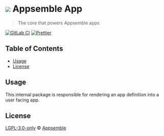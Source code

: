 # ![](https://gitlab.com/appsemble/appsemble/-/raw/0.31.1-test.5/config/assets/logo.svg) Appsemble App

> The core that powers Appsemble apps

[![GitLab CI](https://gitlab.com/appsemble/appsemble/badges/0.31.1-test.5/pipeline.svg)](https://gitlab.com/appsemble/appsemble/-/releases/0.31.1-test.5)
[![Prettier](https://img.shields.io/badge/code_style-prettier-ff69b4.svg)](https://prettier.io)

## Table of Contents

- [Usage](#usage)
- [License](#license)

## Usage

This internal package is responsible for rendering an app definition into a user facing app.

## License

[LGPL-3.0-only](https://gitlab.com/appsemble/appsemble/-/blob/0.31.1-test.5/LICENSE.md) ©
[Appsemble](https://appsemble.com)
